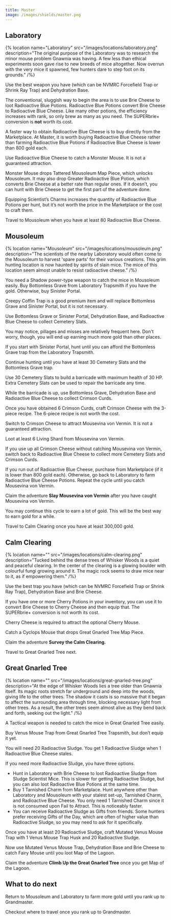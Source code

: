 ```yaml
---
title: Master
image: /images/shields/master.png
---
```


## Laboratory

{% location
 name="Laboratory"
 src="/images/locations/laboratory.png"
 description="The original purpose of the Laboratory was to research the minor mouse problem Gnawnia was having. A few less than ethical experiments soon gave rise to new breeds of mice altogether. Now overrun with the very mice it spawned, few hunters dare to step foot on its grounds."
/%}

Use the best weapon you have (which can be NVMRC Forcefield Trap or Shrink Ray Trap) and Dehydration Base.

The conventional, sluggish way to begin the area is to use Brie Cheese to loot Radioactive Blue Potions. Radioactive Blue Potions convert Brie Cheese to Radioactive Blue Cheese. Like many other potions, the efficiency increases with rank, so only brew as many as you need. The SUPERbrie+ conversion is **not** worth its cost.

A faster way to obtain Radioactive Blue Cheese is to buy directly from the Marketplace. At Master, it is worth buying Radioactive Blue Cheese rather than farming Radioactive Blue Potions if Radioactive Blue Cheese is lower than 800 gold each.

Use Radioactive Blue Cheese to catch a Monster Mouse. It is not a guaranteed attraction.

Monster Mouse drops Tattered Mousoleum Map Piece, which unlocks Mousoleum. It may also drop Greater Radioactive Blue Potion, which converts Brie Cheese at a better rate than regular ones. If it doesn’t, you can hunt with Brie Cheese to get the first part of the adventure done.

Equipping Scientist’s Charms increases the quantity of Radioactive Blue Potions per hunt, but it’s not worth the price in the Marketplace or the cost to craft them.

Travel to Mousoleum when you have at least 80 Radioactive Blue Cheese.

## Mousoleum

{% location
 name="Mousoleum"
 src="/images/locations/mousoleum.png"
 description="The scientists of the nearby Laboratory would often come to the Mousoleum to harvest 'spare parts' for their various creations. This grim hunting location is now haunted by spirits of slain mice. The mice of this location seem almost unable to resist radioactive cheese."
/%}

You need a Shadow power-type weapon to catch the mice in Mousoleum easily. Buy Bottomless Grave from Laboratory Trapsmith if you have the gold. Otherwise, buy Sinister Portal.

Creepy Coffin Trap is a good premium item and will replace Bottomless Grave and Sinister Portal, but it is not necessary.

Use Bottomless Grave or Sinister Portal, Dehydration Base, and Radioactive Blue Cheese to collect Cemetery Slats.

You may notice, pillages and misses are relatively frequent here. Don't worry, though, you will end up earning much more gold than other places.

If you start with Sinister Portal, hunt until you can afford the Bottomless Grave trap from the Laboratory Trapsmith.

Continue hunting until you have at least 30 Cemetery Slats and the Bottomless Grave trap.

Use 30 Cemetery Slats to build a barricade with maximum health of 30 HP. Extra Cemetery Slats can be used to repair the barricade any time.

While the barricade is up, use Bottomless Grave, Dehydration Base and Radioactive Blue Cheese to collect Crimson Curds.

Once you have obtained 6 Crimson Curds, craft Crimson Cheese with the 3-piece recipe. The 6-piece recipe is not worth the cost.

Switch to Crimson Cheese to attract Mousevina von Vermin. It is not a guaranteed attraction.

Loot at least 6 Living Shard from Mousevina von Vermin.

If you use up all Crimson Cheese without catching Mousevina von Vermin, switch back to Radioactive Blue Cheese to collect more Cemetery Slats and Crimson Curds.

If you run out of Radioactive Blue Cheese, purchase from Marketplace (if it is lower than 800 gold each). Otherwise, go back to Laboratory to farm Radioactive Blue Cheese Potions.
Repeat the cycle until you catch Mousevina von Vermin.

Claim the adventure **Slay Mousevina von Vermin** after you have caught Mousevina von Vermin.

You may continue this cycle to earn a lot of gold. This will be the best way to earn gold for a while.

Travel to Calm Clearing once you have at least 300,000 gold.

## Calm Clearing

{% location
 name=""
 src="/images/locations/calm-clearing.png"
 description="Tucked behind the dense trees of Whisker Woods is a quiet and peaceful clearing. In the center of the clearing is a glowing boulder with colourful fungi growing around it. The magic rock seems to draw mice near to it, as if empowering them."
/%}

Use the best trap you have (which can be NVMRC Forcefield Trap or Shrink Ray Trap), Dehydration Base and Brie Cheese.

If you have one or more Cherry Potions in your inventory, you can use it to convert Brie Cheese to Cherry Cheese and then equip that. The SUPERbrie+ conversion is not worth its cost.

Cherry Cheese is required to attract the optional Cherry Mouse.

Catch a Cyclops Mouse that drops Great Gnarled Tree Map Piece.

Claim the adventure **Survey the Calm Clearing.**

Travel to Great Gnarled Tree next.

## Great Gnarled Tree

{% location
 name=""
 src="/images/locations/great-gnarled-tree.png"
 description="At the edge of Whisker Woods lies a tree older than Gnawnia itself. Its magic roots stretch far underground and deep into the woods, giving life to the other trees. The shadow it casts is so massive that it began to affect the surrounding area through time, blocking necessary light from other trees. As a result, the other trees seem almost alive as they bend back and forth, seeking out the light."
/%}

A Tactical weapon is needed to catch the mice in Great Gnarled Tree easily.

Buy Venus Mouse Trap from Great Gnarled Tree Trapsmith, but don’t equip it yet.

You will need 20 Radioactive Sludge. You get 1 Radioactive Sludge when 1 Radioactive Blue Cheese stales.

If you need more Radioactive Sludge, you have three options.

- Hunt in Laboratory with Brie Cheese to loot Radioactive Sludge from Sludge Scientist Mice. This is slower for getting Radioactive Sludge, but you can also loot Radioactive Blue Potions at the same time.
- Buy 1 Tarnished Charm from Marketplace. Hunt anywhere other than Laboratory and Mousoleum with your stalest set-up, Tarnished Charm, and Radioactive Blue Cheese. You only need 1 Tarnished Charm since it is not consumed upon Fail to Attract. This is noticeably faster.
- You can receive Radioactive Sludge as Gifts from friends. Some hunters prefer receiving Gifts of the Day, which are often of higher value than Radioactive Sludge, so you may need to ask for it specifically.

Once you have at least 20 Radioactive Sludge, craft Mutated Venus Mouse Trap with 1 Venus Mouse Trap Husk and 20 Radioactive Sludge.

Now use Mutated Venus Mouse Trap, Dehydration Base and Brie Cheese to catch Fairy Mouse until you loot Map of the Lagoon.

Claim the adventure **Climb Up the Great Gnarled Tree** once you get Map of the Lagoon.

## What to do next

Return to Mousoleum and Laboratory to farm more gold until you rank up to Grandmaster.

Checkout where to travel once you rank up to Grandmaster.
